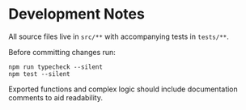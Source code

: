 # Development Notes

All source files live in `src/**` with accompanying tests in `tests/**`.

Before committing changes run:

```
npm run typecheck --silent
npm test --silent
```

Exported functions and complex logic should include documentation comments to
aid readability.
